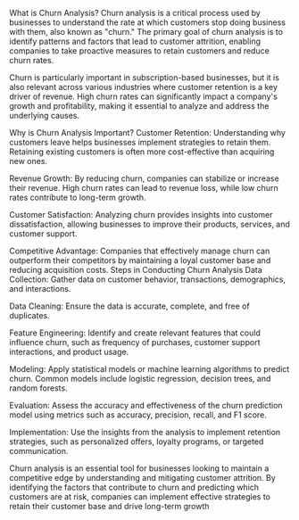 What is Churn Analysis? Churn analysis is a critical process used by businesses to understand the rate at which customers stop doing business with them, also known as "churn." The primary goal of churn analysis is to identify patterns and factors that lead to customer attrition, enabling companies to take proactive measures to retain customers and reduce churn rates.

Churn is particularly important in subscription-based businesses, but it is also relevant across various industries where customer retention is a key driver of revenue. High churn rates can significantly impact a company's growth and profitability, making it essential to analyze and address the underlying causes.

Why is Churn Analysis Important? Customer Retention: Understanding why customers leave helps businesses implement strategies to retain them. Retaining existing customers is often more cost-effective than acquiring new ones.

Revenue Growth: By reducing churn, companies can stabilize or increase their revenue. High churn rates can lead to revenue loss, while low churn rates contribute to long-term growth.

Customer Satisfaction: Analyzing churn provides insights into customer dissatisfaction, allowing businesses to improve their products, services, and customer support.

Competitive Advantage: Companies that effectively manage churn can outperform their competitors by maintaining a loyal customer base and reducing acquisition costs. Steps in Conducting Churn Analysis Data Collection: Gather data on customer behavior, transactions, demographics, and interactions.

Data Cleaning: Ensure the data is accurate, complete, and free of duplicates.

Feature Engineering: Identify and create relevant features that could influence churn, such as frequency of purchases, customer support interactions, and product usage.

Modeling: Apply statistical models or machine learning algorithms to predict churn. Common models include logistic regression, decision trees, and random forests.

Evaluation: Assess the accuracy and effectiveness of the churn prediction model using metrics such as accuracy, precision, recall, and F1 score.

Implementation: Use the insights from the analysis to implement retention strategies, such as personalized offers, loyalty programs, or targeted communication.

Churn analysis is an essential tool for businesses looking to maintain a competitive edge by understanding and mitigating customer attrition. By identifying the factors that contribute to churn and predicting which customers are at risk, companies can implement effective strategies to retain their customer base and drive long-term growth
